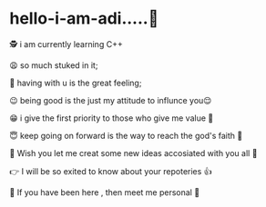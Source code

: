 # hello-i-am-adi.....:wave:

:detective:  i am currently learning C++

:weary: so much stuked in it;

:pleading_face: having with u is the great feeling;

:wink: being good is the just my attitude to influnce you:relieved:

     
:grin: i give the first priority to those who give me value :grimacing:


 :innocent: keep going on forward is the way to reach the god's faith :anger:
 
:100: Wish you let me creat some new ideas accosiated with you all :dizzy:

  :point_right:  I will be so exited to know about your repoteries :+1:
  
  
 :no_good: If you have been here , then meet me personal :zany_face:
